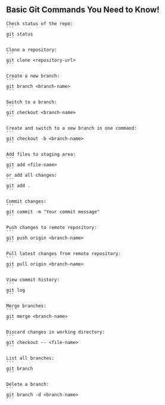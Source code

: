 ## Basic Git Commands You Need to Know!

    Check status of the repo:
    ```
    git status
    ```

    Clone a repository:
    ```
    git clone <repository-url>
    ```

    Create a new branch:
    ```
    git branch <branch-name>
    ```

    Switch to a branch:
    ```
    git checkout <branch-name>
    ```

    Create and switch to a new branch in one command:
    ```
    git checkout -b <branch-name>
    ```

    Add files to staging area:
    ```
    git add <file-name>
    ```
    or add all changes:
    ```
    git add .
    ```

    Commit changes:
    ```
    git commit -m "Your commit message"
    ```

    Push changes to remote repository:
    ```
    git push origin <branch-name>
    ```

    Pull latest changes from remote repository:
    ```
    git pull origin <branch-name>
    ```

    View commit history:
    ```
    git log
    ```

    Merge branches:
    ```
    git merge <branch-name>
    ```

    Discard changes in working directory:
    ```
    git checkout -- <file-name>
    ```

    List all branches:
    ```
    git branch
    ```

    Delete a branch:
    ```
    git branch -d <branch-name>
    ```